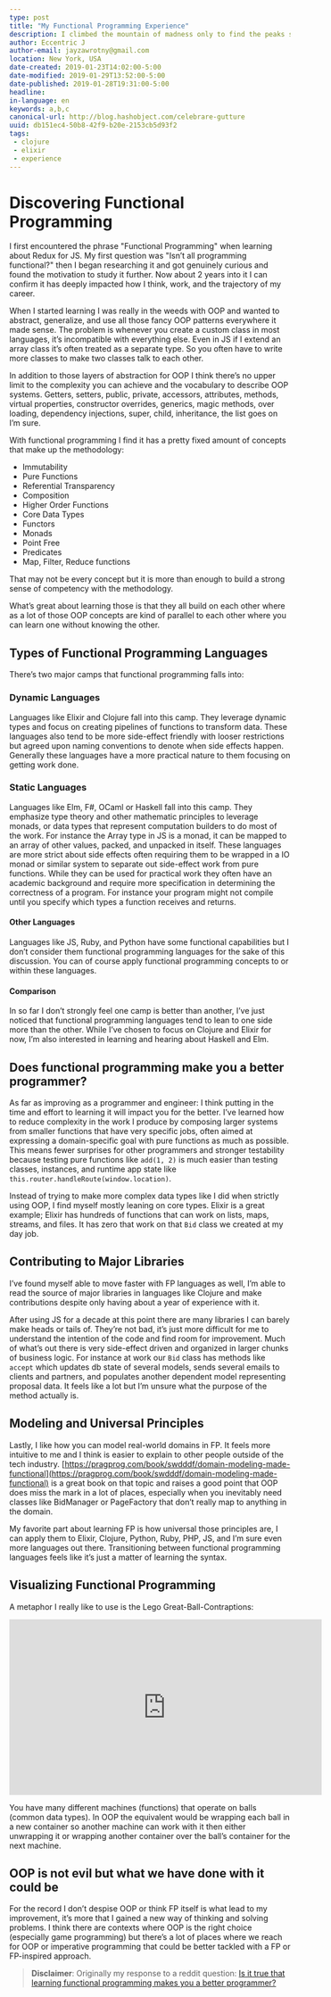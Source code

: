 ```yaml
---
type: post
title: "My Functional Programming Experience"
description: I climbed the mountain of madness only to find the peaks smell a lot like functional programming.
author: Eccentric J
author-email: jayzawrotny@gmail.com
location: New York, USA
date-created: 2019-01-23T14:02:00-5:00
date-modified: 2019-01-29T13:52:00-5:00
date-published: 2019-01-28T19:31:00-5:00
headline:
in-language: en
keywords: a,b,c
canonical-url: http://blog.hashobject.com/celebrare-gutture
uuid: db151ec4-50b8-42f9-b20e-2153cb5d93f2
tags:
 - clojure
 - elixir
 - experience
---
```

# Discovering Functional Programming

I first encountered the phrase "Functional Programming" when learning about Redux for JS. My first question was "Isn’t all programming functional?" then I began researching it and got genuinely curious and found the motivation to study it further. Now about 2 years into it I can confirm it has deeply impacted how I think, work, and the trajectory of my career.

When I started learning I was really in the weeds with OOP and wanted to abstract, generalize, and use all those fancy OOP patterns everywhere it made sense. The problem is whenever you create a custom class in most languages, it’s incompatible with everything else. Even in JS if I extend an array class it’s often treated as a separate type. So you often have to write more classes to make two classes talk to each other.

In addition to those layers of abstraction for OOP I think there’s no upper limit to the complexity you can achieve and the vocabulary to describe OOP systems. Getters, setters, public, private, accessors, attributes, methods, virtual properties, constructor overrides, generics, magic methods, over loading, dependency injections, super, child,  inheritance, the list goes on I’m sure.

With functional programming I find it has a pretty fixed amount of concepts that make up the methodology:

* Immutability
* Pure Functions
* Referential Transparency
* Composition
* Higher Order Functions
* Core Data Types
* Functors
* Monads
* Point Free
* Predicates
* Map, Filter, Reduce functions

That may not be every concept but it is more than enough to build a strong sense of competency with the methodology.

What’s great about learning those is that they all build on each other where as a lot of those OOP concepts are kind of parallel to each other where you can learn one without knowing the other.

## Types of Functional Programming Languages

There’s two major camps that functional programming falls into:

### Dynamic Languages

Languages like Elixir and Clojure fall into this camp. They leverage dynamic types and focus on creating pipelines of functions to transform data. These languages also tend to be more side-effect friendly with looser restrictions but agreed upon naming conventions to denote when side effects happen. Generally these languages have a more practical nature to them focusing on getting work done.

### Static Languages

Languages like Elm, F#, OCaml or Haskell fall into this camp. They emphasize type theory and other mathematic principles to leverage monads, or data types that represent computation builders to do most of the work. For instance the Array type in JS is a monad, it can be mapped to an array of other values, packed, and unpacked in itself. These languages are more strict about side effects often requiring them to be wrapped in a IO monad or similar system to separate out side-effect work from pure functions. While they can be used for practical work they often have an academic background and require more specification in determining the correctness of a program. For instance your program might not compile until you specify which types a function receives and returns.

#### Other Languages

Languages like JS, Ruby, and Python have some functional capabilities but I don’t consider them functional programming languages for the sake of this discussion. You can of course apply functional programming concepts to or within these languages.

#### Comparison

In so far I don’t strongly feel one camp is better than another, I’ve just noticed that functional programming languages tend to lean to one side more than the other. While I’ve chosen to focus on Clojure and Elixir for now, I’m also interested in learning and hearing about Haskell and Elm.

## Does functional programming make you a better programmer?

As far as improving as a programmer and engineer: I think putting in the time and effort to learning it will impact you for the better. I’ve learned how to reduce complexity in the work I produce by composing larger systems from smaller functions that have very specific jobs, often aimed at expressing a domain-specific goal with pure functions as much as possible. This means fewer surprises for other programmers and stronger testability because testing pure functions like `add(1, 2)` is much easier than testing classes, instances, and runtime app state like `this.router.handleRoute(window.location)`.

Instead of trying to make more complex data types like I did when strictly using OOP, I find myself mostly leaning on core types. Elixir is a great example; Elixir has hundreds of functions that can work on lists, maps, streams, and files. It has zero that work on that `Bid` class we created at my day job.

## Contributing to Major Libraries

I’ve found myself able to move faster with FP languages as well, I’m able to read the source of major libraries in languages like Clojure and make contributions despite only having about a year of experience with it.

After using JS for a decade at this point there are many libraries I can barely make heads or tails of. They’re not bad, it’s just more difficult for me to understand the intention of the code and find room for improvement. Much of what’s out there is very side-effect driven and organized in larger chunks of business logic. For instance at work our `Bid` class has methods like `accept` which updates db state of several models, sends several emails to clients and partners, and populates another dependent model representing proposal data.  It feels like a lot but I’m unsure what the purpose of the method actually is.

## Modeling and Universal Principles

Lastly, I like how you can model real-world domains in FP. It feels more intuitive to me and I think is easier to explain to other people outside of the tech industry. [https://pragprog.com/book/swdddf/domain-modeling-made-functional](https://pragprog.com/book/swdddf/domain-modeling-made-functional) is a great book on that topic and raises a good point that OOP does miss the mark in a lot of places, especially when you inevitably need classes like BidManager or PageFactory that don’t really map to anything in the domain.

My favorite part about learning FP is how universal those principles are, I can apply them to Elixir, Clojure, Python, Ruby, PHP, JS, and I’m sure even more languages out there. Transitioning between functional programming languages feels like it’s just a matter of learning the syntax.

## Visualizing Functional Programming

A metaphor I really like to use is the Lego Great-Ball-Contraptions:
<iframe
  width="560"
  height="315"
  src="https://www.youtube.com/embed/Kp62YVtejiY"
  frameborder="0"
  allow="accelerometer; autoplay; encrypted-media; gyroscope; picture-in-picture"
  allowfullscreen></iframe>

You have many different machines (functions) that operate on balls (common data types). In OOP the equivalent would be wrapping each ball in a new container so another machine can work with it then either unwrapping it or wrapping another container over the ball’s container for the next machine.

## OOP is not evil but what we have done with it could be

For the record I don’t despise OOP or think FP itself is what lead to my improvement, it’s more that I gained a new way of thinking and solving problems. I think there are contexts where OOP is the right choice (especially game programming) but there’s a lot of places where we reach for OOP or imperative programming that could be better tackled with a FP or FP-inspired approach.

<blockquote class="disclaimer">

  **Disclaimer**: Originally my response to a reddit question:
  [Is it true that learning functional programming makes you a better programmer?](https://www.reddit.com/r/elixir/comments/ac7m4t/is_it_true_that_by_learning_functional_language/)

</blockquote>
